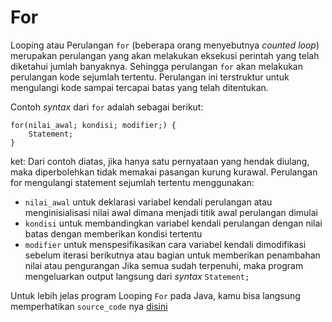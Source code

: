 # For

Looping atau Perulangan `for` (beberapa orang menyebutnya _counted loop_) merupakan perulangan yang akan melakukan eksekusi perintah yang telah diketahui jumlah banyaknya. Sehingga perulangan `for` akan melakukan perulangan kode sejumlah tertentu. Perulangan ini terstruktur untuk mengulangi kode sampai tercapai batas yang telah ditentukan. 

Contoh *syntax* dari `for` adalah sebagai berikut:

```
for(nilai_awal; kondisi; modifier;) {
    Statement;
}
```

ket: Dari contoh diatas, jika hanya satu pernyataan yang hendak diulang, maka diperbolehkan tidak memakai pasangan kurung kurawal. Perulangan for mengulangi statement sejumlah tertentu menggunakan:

- `nilai_awal` untuk deklarasi variabel kendali perulangan atau menginisialisasi nilai awal dimana menjadi titik awal perulangan dimulai
- `kondisi` untuk membandingkan variabel kendali perulangan dengan nilai batas dengan memberikan kondisi tertentu
- `modifier` untuk menspesifikasikan cara variabel kendali dimodifikasi sebelum iterasi berikutnya atau bagian untuk memberikan penambahan nilai atau pengurangan
Jika semua sudah terpenuhi, maka program mengeluarkan output langsung dari *syntax* `Statement;`

Untuk lebih jelas program Looping `For` pada Java, kamu bisa langsung memperhatikan `source_code` nya [disini](https://github.com/bellshade/Java/blob/main/learn/basic/Looping/For/ForStatement.java)